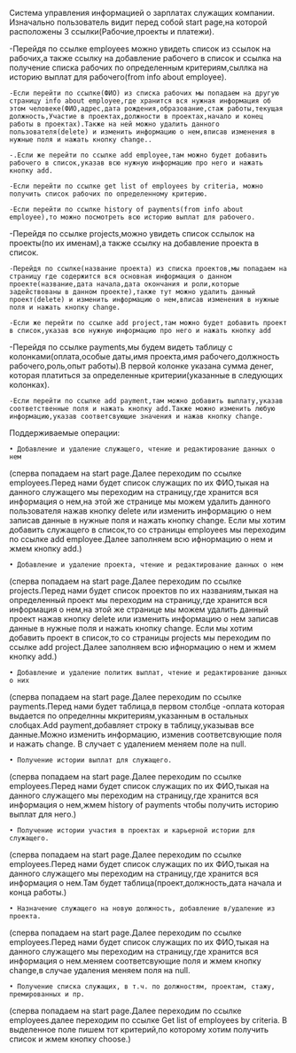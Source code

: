 Система управления информацией о зарплатах служащих компании.  
Изначально пользователь видит перед собой start page,на которой расположены 3 ссылки(Рабочие,проекты и платежи). 

-Перейдя по ссылке employees можно увидеть список из ссылок на рабочих,а также ссылку на добавление рабочего в список и ссылка на получение списка рабочих по определенным критериям,сыллка на историю выплат для рабочего(from info about employee).

	-Если перейти по ссылке(ФИО) из списка рабочих мы попадаем на другую страницу info about employee,где хранится вся нужная информация об этом человеке(ФИО,адрес,дата рождения,образование,стаж работы,текущая должность,Участие в проектах,должности в проектах,начало и конец работы в проектах).Также на ней можно удалить данного пользователя(delete) и изменить информацию о нем,вписав изменения в нужные поля и нажать кнопку change..
	
	-.Если же перейти по ссылке add employee,там можно будет добавить рабочего в список,указав всю нужную информацию про него и нажать кнопку add.
	
	-Если перейти по ссылке get list of employees by criteria, можно получить список рабочих по определенному критерию.
	
	-Ecли перейти по ссылке history of payments(from info about employee),то можно посмотреть всю историю выплат для рабочего.

-Перейдя по ссылке projects,можно увидеть список сслылок на проекты(по их именам),а также ссылку на добавление проекта в список.

	-Перейдя по ссылке(название проекта) из списка проектов,мы попадаем на страницу где содержится вся основная информация о данном проекте(название,дата начала,дата окончания и роли,которые задействованы в данном проекте),также тут можно удалить данный проект(delete) и изменить информацию о нем,вписав изменения в нужные поля и нажать кнопку change.
	
	-Если же перейти по ссылке add project,там можно будет добавить проект в список,указав всю нужную информацию про него и нажать кнопку add
	
	

-Перейдя по ссылке payments,мы будем видеть таблицу с колонками(оплата,особые даты,имя проекта,имя рабочего,должность рабочего,роль,опыт работы).В первой колонке указана сумма денег, которая платиться за определенные критерии(указанные в следующих колонках).
	
	-Если перейти по ссылке add payment,там можно добавить выплату,указав соответственные поля и нажать кнопку add.Также можно изменить любую информацию,указав соответсвующие значения и нажав кнопку change.
	


Поддерживаемые операции:

    • Добавление и удаление служащего, чтение и редактирование данных о нем
   
(сперва попадаем на start page.Далее переходим по ссылке employees.Перед нами будет список служащих по их ФИО,тыкая на данного служащего мы переходим на страницу,где хранится вся информация о нем,на этой же странице мы можем удалить данного пользователя нажав кнопку delete или изменить информацию о нем записав данные в нужные поля и нажать кнопку change. Если мы хотим добавить служащего в список,то со страницы employees мы переходим по ссылке add employee.Далее заполняем всю ифнормацию о нем и жмем кнопку add.)
    
    • Добавление и удаление проекта, чтение и редактирование данных о нем
(сперва попадаем на start page.Далее переходим по ссылке projects.Перед нами будет список проектов по их названиям,тыкая на определенный проект мы переходим на страницу,где хранится вся информация о нем,на этой же странице мы можем удалить данный проект нажав кнопку delete или изменить информацию о нем записав данные в нужные поля и нажать кнопку change. Если мы хотим добавить проект в список,то со страницы projects мы переходим по ссылке add project.Далее заполняем всю ифнормацию о нем и жмем кнопку add.)

    • Добавление и удаление политик выплат, чтение и редактирование данных о них
(сперва попадаем на start page.Далее переходим по ссылке payments.Перед нами будет таблица,в первом столбце -оплата которая выдается по определнны мкритериям,указанным в остальных слобцах.Add payment,добавляет строку в таблицу,указывав все данные.Можно изменить информацию, изменив соответсвующие поля и нажать change. В случает с удалением меняем поле на null.
    




    • Получение истории выплат для служащего. 
(сперва попадаем на start page.Далее переходим по ссылке employees.Перед нами будет список служащих по их ФИО,тыкая на данного служащего мы переходим на страницу,где хранится вся информация о нем,жмем history of payments чтобы получить историю выплат для него.)


    • Получение истории участия в проектах и карьерной истории для служащего.
(сперва попадаем на start page.Далее переходим по ссылке employees.Перед нами будет список служащих по их ФИО,тыкая на данного служащего мы переходим на страницу,где хранится вся информация о нем.Там будет таблица(проект,должность,дата начала и конца работы.)

    • Назначение служащего на новую должность, добавление в/удаление из проекта. 

(сперва попадаем на start page.Далее переходим по ссылке employees.Перед нами будет список служащих по их ФИО,тыкая на данного служащего мы переходим на страницу,где хранится вся информация о нем.меняем соответсвующие поля и жмем кнопку change,в случае удаления меняем поля на null.

    • Получение списка служащих, в т.ч. по должностям, проектам, стажу, премированных и пр.

(сперва попадаем на start page.Далее переходим по ссылке employees.далее переходим по ссылке Get list of employees by criteria. В выделенное поле пишем тот критерий,по которому хотим получить список и жмем кнопку choose.)

